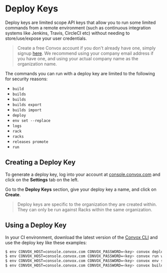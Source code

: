 # Deploy Keys

Deploy keys are limited scope API keys that allow you to run some limited commands from a remote environment (such as continuous integration systems like Jenkins, Travis, CircleCI etc) without needing to store/use/expose your user credentials.  

> Create a free Convox account if you don't already have one, simply signup [here](https://console.convox.com/signup). We recommend using your company email address if you have one, and using your actual company name as the organization name.

The commands you can run with a deploy key are limited to the following for security reasons:

* `build`
* `builds`
* `builds`
* `builds export`
* `builds import`
* `deploy`
* `env set --replace`
* `logs`
* `rack`
* `racks`
* `releases promote`
* `run`

## Creating a Deploy Key

To generate a deploy key, log into your account at [console.convox.com](https://console.convox.com) and click on the **Settings** tab on the left.

Go to the **Deploy Keys** section, give your deploy key a name, and click on **Create**.

> Deploy keys are specific to the organization they are created within.  They can only be run against Racks within the same organization.

## Using a Deploy Key

In your CI environment, download the latest version of the [Convox CLI](/introduction/installation) and use the deploy key like these examples:

```sh
$ env CONVOX_HOST=console.convox.com CONVOX_PASSWORD=<key> convox deploy
$ env CONVOX_HOST=console.convox.com CONVOX_PASSWORD=<key> convox run web bin/migrate
$ env CONVOX_HOST=console.convox.com CONVOX_PASSWORD=<key> convox env set NODE_ENV=production FOO=bar ... --replace
$ env CONVOX_HOST=console.convox.com CONVOX_PASSWORD=<key> convox builds export <build ID> -a <app1> -r <rack1> | convox builds import -a <app2> -r <rack2>
```
